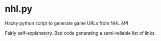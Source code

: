# nhl.py
Hacky python script to generate game URLs from NHL API

Fairly self-explanatory.  Bad code generating a semi-reliable list of links.
